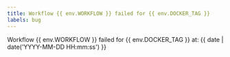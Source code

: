 ```yaml
---
title: Workflow {{ env.WORKFLOW }} failed for {{ env.DOCKER_TAG }}
labels: bug
---
```


Workflow {{ env.WORKFLOW }} failed for {{ env.DOCKER_TAG }} at: {{ date | date('YYYY-MM-DD HH:mm:ss') }}
